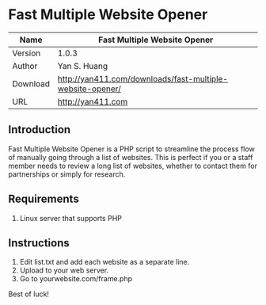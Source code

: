 # Fast Multiple Website Opener

Name  | Fast Multiple Website Opener
------------- | -------------
Version | 1.0.3
Author | Yan S. Huang
Download | http://yan411.com/downloads/fast-multiple-website-opener/
URL | http://yan411.com


## Introduction
Fast Multiple Website Opener is a PHP script to streamline the process flow of manually going through a list of websites. This is perfect if you or a staff member needs to review a long list of websites, whether to contact them for partnerships or simply for research.

## Requirements

1. Linux server that supports PHP

## Instructions

1. Edit list.txt and add each website as a separate line.
2. Upload to your web server.
3. Go to yourwebsite.com/frame.php

Best of luck!

